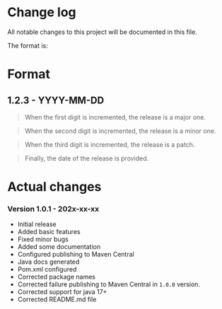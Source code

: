 # Change log

All notable changes to this project will be documented in this file.

The format is:

# Format

## 1.2.3 - YYYY-MM-DD

> When the first digit is incremented, the release is a major one. 

> When the second digit is incremented, the release is a minor one.

> When the third digit is incremented, the release is a patch.
 
> Finally, the date of the release is provided.

# Actual changes

### Version 1.0.1 - 202x-xx-xx

- Initial release
- Added basic features
- Fixed minor bugs
- Added some documentation
- Configured publishing to Maven Central
- Java docs generated
- Pom.xml configured
- Corrected package names
- Corrected failure publishing to Maven Central in `1.0.0` version.
- Corrected support for java 17+
- Corrected README.md file